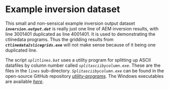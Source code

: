 # Example inversion dataset
This small and non-sensical example inversion output dataset ***`inversion.output.dat`*** is really just one line of AEM inversion results, with line 3001401 duplicated as line 4001401. It is used to demonstrating the ctlinedata programs. Thus the gridding results from ***`ctlinedata2slicegrids.exe`*** will not make sense because of it being one duplicated line.

The script *`splitlines.bat`* uses a utility program for splitting up ASCII datafiles by column number called *`splitasciibycolumn.exe`*. These are the files in the *`lines`* sub-directory. *`Splitasciibycolumn.exe`* can be found in the open-source GitHub repository [*utility-programs*](https://github.com/rcb547/utility-programs). The Windows executables are available [*here*](https://github.com/rcb547/utility-programs/releases/tag/v1.0).
